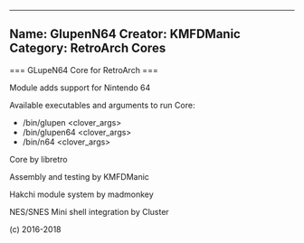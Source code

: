 -----------------------
Name: GlupenN64 
Creator: KMFDManic
Category: RetroArch Cores
-----------------------
=== GLupeN64 Core for RetroArch ===

Module adds support for Nintendo 64

Available executables and arguments to run Core:
- /bin/glupen <rom> <clover_args>
- /bin/glupen64 <rom> <clover_args>
- /bin/n64 <rom> <clover_args>

Core by libretro

Assembly and testing by KMFDManic

Hakchi module system by madmonkey

NES/SNES Mini shell integration by Cluster

(c) 2016-2018
